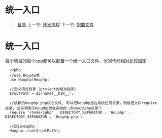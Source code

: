 #  统一入口

   > [目录](<index.md>)
   > 上一节: [开发流程](<1.6.md>)
   > 下一节: [配置文件](<1.8.md>)

   统一入口
   ========

   每个项目的每个app都可以配置一个统一入口文件，他的代码相对比较固定:


      <?php
      //use Houphp类
      use Houphp\Houphp;  

      //定义项目目录 (project的绝对目录)
      $rootPath = dirname(__DIR__);   

      //依赖的Houphp.php核心文件, 可以把Houphp放在系统任何目录，然后把文件require进来, 此示例表示Houphp放在系统的 /home/zphp目录下
      require '/home/zphp' . DIRECTORY_SEPARATOR . 'Houphp' . DIRECTORY_SEPARATOR . 'Houphp.php';
      
      //运行Houphp
      Houphp::run($rootPath);